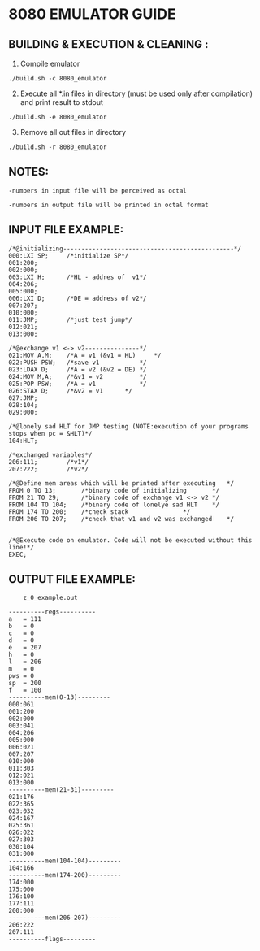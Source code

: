 # 8080 EMULATOR GUIDE

## BUILDING & EXECUTION & CLEANING :

1) Compile emulator
```
./build.sh -c 8080_emulator
```
2) Execute all *.in files in directory (must be used only after compilation) and print result to stdout
```
./build.sh -e 8080_emulator
```
3) Remove all out files in directory
```
./build.sh -r 8080_emulator
```

## NOTES:
	-numbers in input file will be perceived as octal

	-numbers in output file will be printed in octal format 


## INPUT FILE EXAMPLE:
```
/*@initializing-----------------------------------------------*/
000:LXI SP;		/*initialize SP*/
001:200;
002:000;
003:LXI H;		/*HL - addres of  v1*/
004:206;	
005:000;
006:LXI D;		/*DE = address of v2*/
007:207;
010:000;
011:JMP;		/*just test jump*/
012:021;
013:000;

/*@exchange v1 <-> v2---------------*/
021:MOV A,M;	/*A = v1 (&v1 = HL)		*/
022:PUSH PSW;	/*save v1			*/
023:LDAX D;		/*A = v2 (&v2 = DE)	*/
024:MOV M,A;	/*&v1 = v2			*/
025:POP PSW;	/*A = v1			*/
026:STAX D;		/*&v2 = v1		*/
027:JMP;
028:104;
029:000;

/*@lonely sad HLT for JMP testing (NOTE:execution of your programs stops when pc = &HLT)*/
104:HLT;

/*exchanged variables*/
206:111;		/*v1*/
207:222;		/*v2*/

/*@Define mem areas which will be printed after executing	*/
FROM 0 TO 13;		/*binary code of initializing		*/
FROM 21 TO 29;		/*binary code of exchange v1 <-> v2	*/
FROM 104 TO 104;	/*binary code of lonelye sad HLT	*/
FROM 174 TO 200;	/*check stack				*/
FROM 206 TO 207;	/*check that v1 and v2 was exchanged	*/


/*@Execute code on emulator. Code will not be executed without this line!*/
EXEC;			

```
## OUTPUT FILE EXAMPLE:

```
	z_0_example.out

----------regs----------
a 	= 111
b 	= 0
c 	= 0
d 	= 0
e 	= 207
h 	= 0
l 	= 206
m 	= 0
pws	= 0
sp 	= 200
f 	= 100
----------mem(0-13)---------
000:061
001:200
002:000
003:041
004:206
005:000
006:021
007:207
010:000
011:303
012:021
013:000
----------mem(21-31)---------
021:176
022:365
023:032
024:167
025:361
026:022
027:303
030:104
031:000
----------mem(104-104)---------
104:166
----------mem(174-200)---------
174:000
175:000
176:100
177:111
200:000
----------mem(206-207)---------
206:222
207:111
----------flags---------
```


